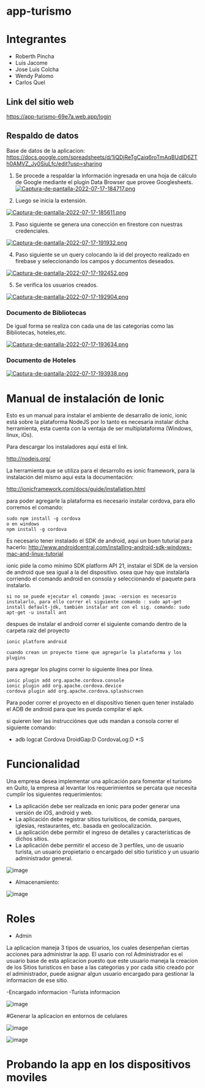 # app-turismo

# Integrantes
- Roberth Pincha
- Luis Jacome
- Jose Luis Colcha
- Wendy Palomo
- Carlos Quel

## Link del sitio web

https://app-turismo-69e7a.web.app/login

## Respaldo de datos

Base de datos de la aplicacion: https://docs.google.com/spreadsheets/d/1iQDjReTgCaiq6roTmAqBUdID6ZTh0AMVZ_Jy0SiuLfc/edit?usp=sharing

1. Se procede a respaldar la información ingresada en una hoja de cálculo de Google mediante el plugin Data Browser que provee Googlesheets.
[![Captura-de-pantalla-2022-07-17-184717.png](https://i.postimg.cc/yN0zgW55/Captura-de-pantalla-2022-07-17-184717.png)](https://postimg.cc/8FkYxkTB)

2. Luego se inicia la extensión.

[![Captura-de-pantalla-2022-07-17-185611.png](https://i.postimg.cc/BQy62LYQ/Captura-de-pantalla-2022-07-17-185611.png)](https://postimg.cc/WhGTv3cQ)

3. Paso siguiente se genera una conección en firestore con nuestras credenciales.

[![Captura-de-pantalla-2022-07-17-191932.png](https://i.postimg.cc/N0024q8Q/Captura-de-pantalla-2022-07-17-191932.png)](https://postimg.cc/3kPw8qbq)

4. Paso siguiente se un query colocando la id del proyecto realizado en firebase y seleccionando los campos y documentos deseados.

[![Captura-de-pantalla-2022-07-17-192452.png](https://i.postimg.cc/qMvvCXp3/Captura-de-pantalla-2022-07-17-192452.png)](https://postimg.cc/qgWTPKhJ)

5. Se verifica los usuarios creados.

[![Captura-de-pantalla-2022-07-17-192904.png](https://i.postimg.cc/WbdtH6xP/Captura-de-pantalla-2022-07-17-192904.png)](https://postimg.cc/qzdktnkm)

### Documento de Bibliotecas
De igual forma se realiza con cada una de las categorías como las Bibliotecas, hoteles,etc.

[![Captura-de-pantalla-2022-07-17-193634.png](https://i.postimg.cc/268CBhW6/Captura-de-pantalla-2022-07-17-193634.png)](https://postimg.cc/KKV66KJS)

### Documento de Hoteles

[![Captura-de-pantalla-2022-07-17-193938.png](https://i.postimg.cc/6Q1bn69d/Captura-de-pantalla-2022-07-17-193938.png)](https://postimg.cc/GBGj1CT2)


# Manual de instalación de Ionic

Esto es un manual para instalar el ambiente de desarrallo de ionic, ionic está sobre la plataforma NodeJS por lo tanto es necesaria instalar dicha herramienta, esta cuenta con la ventaja de ser multiplataforma (Windows, linux, iOs).

Para descargar los instaladores aquí está el link.

http://nodejs.org/



La herramienta que se utiliza para el desarrollo es ionic framework, para la instalación del mismo aqui esta la documentación:

http://ionicframework.com/docs/guide/installation.html

para poder agregarle la plataforma es necesario instalar cordova, para ello corremos el comando:

    sudo npm install -g cordova
    o en windows
    npm install -g cordova

Es necesario  tener instalado el SDK de android, aqui un buen tuturial para hacerlo: http://www.androidcentral.com/installing-android-sdk-windows-mac-and-linux-tutorial

ionic pide la como mínimo SDK platform API 21, instalar el SDK de la version de android que sea igual a la del dispositivo. osea que hay que instalarla corriendo el comando android en consola y seleccionando el paquete para instalarlo.

    si no se puede ejecutar el comando javac -version es necesario instalarlo, para ello correr el siguiente comando : sudo apt-get install default-jdk, también instalar ant con el sig. comando: sudo apt-get -u install ant

despues de instalar el android correr el siguiente comando dentro de la carpeta raiz del proyecto

    ionic platform android

    cuando crean un proyecto tiene que agregarle la plataforma y los plugins

para agregar los plugins correr lo siguiente línea por línea.

    ionic plugin add org.apache.cordova.console
    ionic plugin add org.apache.cordova.device
    cordova plugin add org.apache.cordova.splashscreen

Para poder correr el proyecto en el dispositivo tienen quen tener instalado el ADB de android para que les pueda compilar el apk.

si quieren leer las instrucciónes que uds mandan a consola correr el siguiente comando: 
* adb logcat Cordova DroidGap:D CordovaLog:D *:S

# Funcionalidad

Una empresa desea implementar una aplicación para fomentar el turismo en Quito, la empresa al levantar los requerimientos se percata que necesita cumplir los siguientes requerimientos:

- La aplicación debe ser realizada en ionic para poder generar una versión de iOS, android y web.
- La aplicación debe registrar sitios turísiticos, de comida, parques, iglesias, restaurantes, etc.
basada en geolocalización.
- La aplicación debe permitir el ingreso de detalles y características de dichos sitios.
- La aplicación debe permitir el acceso de 3 perfiles, uno de usuario turista, un usuario propietario
o encargado del sitio turístico y un usuario administrador general.

![image](https://user-images.githubusercontent.com/58041699/179435926-b771337c-e117-4ba8-830b-8b4ef2d61d13.png)

* Almacenamiento:

![image](https://user-images.githubusercontent.com/58041699/179436858-c34d506c-683b-444d-bec4-46fbb5251b02.png)



# Roles

- Admin

La aplicacion maneja 3 tipos de usuarios, los cuales desenpeñan ciertas acciones para administrar la app. El usario con rol Administrador es el usuario base de esta aplicacion puesto que este usuario maneja la creacion de los Sitios turisticos en base a las categorias y por cada sitio creado por el administrador, puede asignar algun usuario encargado para gestionar la informacion de ese sitio.



-Encargado 
informacion
-Turista
informacion

![image](https://user-images.githubusercontent.com/58041699/179436047-b38c9b35-a462-4a7d-82b2-87cb2bc773c4.png)


#Generar la aplicacion en entornos de celulares

![image](https://user-images.githubusercontent.com/58041699/179435746-851d97a7-0906-4885-999d-939ca93c4920.png)

![image](https://user-images.githubusercontent.com/58041699/179435779-1b9f633f-b4c0-4252-8ad9-7e0752f9f8a8.png)

# Probando la app en los dispositivos moviles

